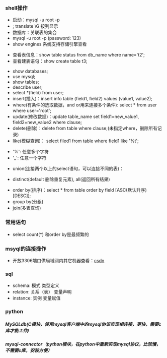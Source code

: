 ### shell操作
- 启动：mysql -u root -p
- ; translate \G 按列显示
- 数据库：关联表的集合
- mysql -u root -p (password: 123)
- show engines 系统支持存储引擎查看
 + 查看表信息：show table status from db_name where name='t2';
 + 查看建表语句：show create table t3;
- show databases;
- use mysql;
- show tables;
- describe user;
- select *(field) from user;
- insert(插入)：insert info table (field1, field2) values (value1, value2);
- where(有条件的选取数据，and or用来连接多个条件): select * from user where user='root';
- update(修改数据)：update table_name set field1=new_value1, field2=new_value2 where clause;
- delete(删除)：delete from table where clause;(未指定where，删除所有记录)
- like(模糊查询)： select filed1 from table where field1 like '%t';
 + '%': 任意多个字符
 + '_': 任意一个字符
- union(连接两个以上的select语句，可以连接不同的表)：
 + distinct(default 删除重复元素), all(返回所有结果)
- order by(排序)：select * from table order by field [ASC(默认升序) [DESC]];
- group by(分组)
- join(多表查询)

### 常用语句
- select count(*) 和order by是最频繁的
### msyql的连接操作
- 开放3306端口供局域网内其它机器查看：[csdn](https://blog.csdn.net/freezingxu/article/details/77088506)

### sql
- schema: 模式  类型定义
- relation: 关系（表） 变量声明
- instance: 实例  变量赋值


### python
##### MySQLdb(C模块，使用mysql客户端中的mysql协议实现相连接，更快，需要c库才能工作)
##### mysql-connector（python模块，在python中重新实现mysql协议，比较慢，不需要c库，安装方便）
